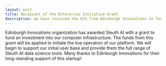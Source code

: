 ```yaml
---
layout: post
title: Recipient of the Enterprise Initiative Grant
description: we have received the EIG from Edinburgh Innovations to fund investment into computer systems
---
```


Edinburgh Innovations organization has awarded Sleuth AI with a grant to fund an investment into our computer infrastructure. The funds from this grant will be applied to initiate the live operation of our platform. We will begin to support our initial user base and provide them the full range of Sleuth AI data science tools. Many thanks to Edinburgh Innovations for their long-standing support of this startup!

